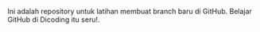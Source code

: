 Ini adalah repository untuk latihan membuat branch baru di GitHub.
Belajar GitHub di Dicoding itu seru!.
